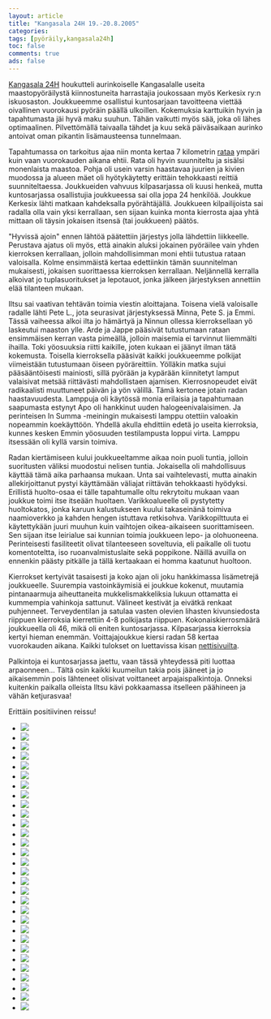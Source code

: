 ```yaml
--- 
layout: article 
title: "Kangasala 24H 19.-20.8.2005" 
categories: 
tags: [pyöräily,kangasala24h]
toc: false 
comments: true 
ads: false 
--- 
```


[Kangasala 24H](http://kangasala24h.fi/) houkutteli aurinkoiselle
Kangasalalle useita maastopyöräilystä kiinnostuneita harrastajia
joukossaan myös Kerkesix ry:n iskuosaston. Joukkueemme osallistui
kuntosarjaan tavoitteena viettää oivallinen vuorokausi pyöräin päällä
ulkoillen. Kokemuksia karttuikin hyvin ja tapahtumasta jäi hyvä maku
suuhun. Tähän vaikutti myös sää, joka oli lähes optimaalinen.
Pilvettömällä taivaalla tähdet ja kuu sekä päiväsaikaan aurinko antoivat
oman pikantin lisämausteensa tunnelmaan.

Tapahtumassa on tarkoitus ajaa niin monta kertaa 7 kilometrin
[rataa](http://kangasala24h.fi/view.php?u1=2&u2=2&) ympäri kuin vaan
vuorokauden aikana ehtii. Rata oli hyvin suunniteltu ja sisälsi
monenlaista maastoa. Pohja oli usein varsin haastavaa juurien ja kivien
muodossa ja alueen mäet oli hyötykäytetty erittäin tehokkaasti reittiä
suunniteltaessa. Joukkueiden vahvuus kilpasarjassa oli kuusi henkeä,
mutta kuntosarjassa osallistujia joukkueessa sai olla jopa 24 henkilöä.
Joukkue Kerkesix lähti matkaan kahdeksalla pyörähtäjällä. Joukkueen
kilpailijoista sai radalla olla vain yksi kerrallaan, sen sijaan kuinka
monta kierrosta ajaa yhtä mittaan oli täysin jokaisen itsensä (tai
joukkueen) päätös.

"Hyvissä ajoin" ennen lähtöä päätettiin järjestys jolla lähdettiin
liikkeelle. Perustava ajatus oli myös, että ainakin aluksi jokainen
pyöräilee vain yhden kierroksen kerrallaan, jolloin mahdollisimman moni
ehtii tutustua rataan valoisalla. Kolme ensimmäistä kertaa edettiinkin
tämän suunnitelman mukaisesti, jokaisen suorittaessa kierroksen
kerrallaan. Neljännellä kerralla alkoivat jo tuplasuoritukset ja
lepotauot, jonka jälkeen järjestyksen annettiin elää tilanteen mukaan.

Iltsu sai vaativan tehtävän toimia viestin aloittajana. Toisena vielä
valoisalle radalle lähti Pete L., jota seurasivat järjestyksessä Minna,
Pete S. ja Emmi. Tässä vaiheessa alkoi ilta jo hämärtyä ja Ninnun
ollessa kierroksellaan yö laskeutui maaston ylle. Arde ja Jappe pääsivät
tutustumaan rataan ensimmäisen kerran vasta pimeällä, jolloin maisemia
ei tarvinnut liiemmälti ihailla. Toki yöosuuksia riitti kaikille, joten
kukaan ei jäänyt ilman tätä kokemusta. Toisella kierroksella pääsivät
kaikki joukkueemme polkijat viimeistään tutustumaan öiseen
pyöräreittiin. Yölläkin matka sujui pääsääntöisesti mainiosti, sillä
pyörään ja kypärään kiinnitetyt lamput valaisivat metsää riittävästi
mahdollistaen ajamisen. Kierrosnopeudet eivät radikaalisti muuttuneet
päivän ja yön välillä. Tämä kertonee jotain radan haastavuudesta.
Lamppuja oli käytössä monia erilaisia ja tapahtumaan saapumasta estynyt
Apo oli hankkinut uuden halogeenivalaisimen. Ja perinteisen In
Summa -meiningin mukaisesti lamppu otettiin valoakin nopeammin
koekäyttöön. Yhdellä akulla ehdittiin edetä jo useita kierroksia, kunnes
kesken Emmin yöosuuden testilampusta loppui virta. Lamppu itsessään oli
kyllä varsin toimiva.

Radan kiertämiseen kului joukkueeltamme aikaa noin puoli tuntia, jolloin
suoritusten väliksi muodostui nelisen tuntia. Jokaisella oli
mahdollisuus käyttää tämä aika parhaansa mukaan. Unta sai vaihtelevasti,
mutta ainakin allekirjoittanut pystyi käyttämään väliajat riittävän
tehokkaasti hyödyksi. Erillistä huolto-osaa ei tälle tapahtumalle oltu
rekrytoitu mukaan vaan joukkue toimi itse itseään huoltaen.
Varikkoalueelle oli pystytetty huoltokatos, jonka karuun kalustukseen
kuului takaseinänä toimiva naamioverkko ja kahden hengen istuttava
retkisohva. Varikkopilttuuta ei käytettykään juuri muuhun kuin vaihtojen
oikea-aikaiseen suorittamiseen. Sen sijaan itse leirialue sai kunnian
toimia joukkueen lepo- ja olohuoneena. Perinteisesti fasiliteetit olivat
tilanteeseen soveltuvia, eli paikalle oli tuotu komentoteltta, iso
ruoanvalmistuslaite sekä poppikone. Näillä avuilla on ennenkin päästy
pitkälle ja tällä kertaakaan ei homma kaatunut huoltoon.

Kierrokset kertyivät tasaisesti ja koko ajan oli joku hankkimassa
lisämetrejä joukkueelle. Suurempia vastoinkäymisiä ei joukkue kokenut,
muutamia pintanaarmuja aiheuttaneita mukkelismakkeliksia lukuun
ottamatta ei kummempia vahinkoja sattunut. Välineet kestivät ja eivätkä
renkaat puhjenneet. Terveydentilan ja satulaa vasten olevien lihasten
kivunsiedosta riippuen kierroksia kierrettiin 4-8 polkijasta riippuen.
Kokonaiskierrosmäärä joukkueella oli 46, mikä oli eniten kuntosarjassa.
Kilpasarjassa kierroksia kertyi hieman enemmän. Voittajajoukkue kiersi
radan 58 kertaa vuorokauden aikana. Kaikki tulokset on luettavissa kisan
[nettisivuilta](http://kangasala24h.fi/view.php?u1=8&u2=24&u3=25).

Palkintoja ei kuntosarjassa jaettu, vaan tässä yhteydessä piti luottaa
arpaonneen... Tältä osin kaikki kuumeilun takia pois jääneet ja jo
aikaisemmin pois lähteneet olisivat voittaneet arpajaispalkintoja.
Onneksi kuitenkin paikalla olleista Iltsu kävi pokkaamassa itselleen
päähineen ja vähän ketjurasvaa!

Erittäin positiivinen reissu!

<div class="image-gallery">

-   [![](/Media/Default/ImageGalleries/kangasala-24h-2005/Thumbnails/peruskuntokangasala24h2005_01b.jpg)](/Media/Default/ImageGalleries/kangasala-24h-2005/peruskuntokangasala24h2005_01b.jpg)
-   [![](/Media/Default/ImageGalleries/kangasala-24h-2005/Thumbnails/peruskuntokangasala24h2005_02b.jpg)](/Media/Default/ImageGalleries/kangasala-24h-2005/peruskuntokangasala24h2005_02b.jpg)
-   [![](/Media/Default/ImageGalleries/kangasala-24h-2005/Thumbnails/peruskuntokangasala24h2005_03b.jpg)](/Media/Default/ImageGalleries/kangasala-24h-2005/peruskuntokangasala24h2005_03b.jpg)
-   [![](/Media/Default/ImageGalleries/kangasala-24h-2005/Thumbnails/peruskuntokangasala24h2005_04b.jpg)](/Media/Default/ImageGalleries/kangasala-24h-2005/peruskuntokangasala24h2005_04b.jpg)
-   [![](/Media/Default/ImageGalleries/kangasala-24h-2005/Thumbnails/peruskuntokangasala24h2005_05b.jpg)](/Media/Default/ImageGalleries/kangasala-24h-2005/peruskuntokangasala24h2005_05b.jpg)
-   [![](/Media/Default/ImageGalleries/kangasala-24h-2005/Thumbnails/peruskuntokangasala24h2005_06b.jpg)](/Media/Default/ImageGalleries/kangasala-24h-2005/peruskuntokangasala24h2005_06b.jpg)
-   [![](/Media/Default/ImageGalleries/kangasala-24h-2005/Thumbnails/peruskuntokangasala24h2005_07b.jpg)](/Media/Default/ImageGalleries/kangasala-24h-2005/peruskuntokangasala24h2005_07b.jpg)
-   [![](/Media/Default/ImageGalleries/kangasala-24h-2005/Thumbnails/peruskuntokangasala24h2005_08b.jpg)](/Media/Default/ImageGalleries/kangasala-24h-2005/peruskuntokangasala24h2005_08b.jpg)
-   [![](/Media/Default/ImageGalleries/kangasala-24h-2005/Thumbnails/peruskuntokangasala24h2005_09b.jpg)](/Media/Default/ImageGalleries/kangasala-24h-2005/peruskuntokangasala24h2005_09b.jpg)
-   [![](/Media/Default/ImageGalleries/kangasala-24h-2005/Thumbnails/peruskuntokangasala24h2005_10b.jpg)](/Media/Default/ImageGalleries/kangasala-24h-2005/peruskuntokangasala24h2005_10b.jpg)
-   [![](/Media/Default/ImageGalleries/kangasala-24h-2005/Thumbnails/peruskuntokangasala24h2005_11b.jpg)](/Media/Default/ImageGalleries/kangasala-24h-2005/peruskuntokangasala24h2005_11b.jpg)
-   [![](/Media/Default/ImageGalleries/kangasala-24h-2005/Thumbnails/peruskuntokangasala24h2005_12b.jpg)](/Media/Default/ImageGalleries/kangasala-24h-2005/peruskuntokangasala24h2005_12b.jpg)
-   [![](/Media/Default/ImageGalleries/kangasala-24h-2005/Thumbnails/peruskuntokangasala24h2005_14b.jpg)](/Media/Default/ImageGalleries/kangasala-24h-2005/peruskuntokangasala24h2005_14b.jpg)
-   [![](/Media/Default/ImageGalleries/kangasala-24h-2005/Thumbnails/peruskuntokangasala24h2005_15b.jpg)](/Media/Default/ImageGalleries/kangasala-24h-2005/peruskuntokangasala24h2005_15b.jpg)
-   [![](/Media/Default/ImageGalleries/kangasala-24h-2005/Thumbnails/peruskuntokangasala24h2005_16b.jpg)](/Media/Default/ImageGalleries/kangasala-24h-2005/peruskuntokangasala24h2005_16b.jpg)
-   [![](/Media/Default/ImageGalleries/kangasala-24h-2005/Thumbnails/peruskuntokangasala24h2005_17b.jpg)](/Media/Default/ImageGalleries/kangasala-24h-2005/peruskuntokangasala24h2005_17b.jpg)
-   [![](/Media/Default/ImageGalleries/kangasala-24h-2005/Thumbnails/peruskuntokangasala24h2005_18b.jpg)](/Media/Default/ImageGalleries/kangasala-24h-2005/peruskuntokangasala24h2005_18b.jpg)
-   [![](/Media/Default/ImageGalleries/kangasala-24h-2005/Thumbnails/peruskuntokangasala24h2005_19b.jpg)](/Media/Default/ImageGalleries/kangasala-24h-2005/peruskuntokangasala24h2005_19b.jpg)
-   [![](/Media/Default/ImageGalleries/kangasala-24h-2005/Thumbnails/peruskuntokangasala24h2005_20b.jpg)](/Media/Default/ImageGalleries/kangasala-24h-2005/peruskuntokangasala24h2005_20b.jpg)
-   [![](/Media/Default/ImageGalleries/kangasala-24h-2005/Thumbnails/peruskuntokangasala24h2005_21b.jpg)](/Media/Default/ImageGalleries/kangasala-24h-2005/peruskuntokangasala24h2005_21b.jpg)
-   [![](/Media/Default/ImageGalleries/kangasala-24h-2005/Thumbnails/peruskuntokangasala24h2005_22b.jpg)](/Media/Default/ImageGalleries/kangasala-24h-2005/peruskuntokangasala24h2005_22b.jpg)
-   [![](/Media/Default/ImageGalleries/kangasala-24h-2005/Thumbnails/peruskuntokangasala24h2005_23b.jpg)](/Media/Default/ImageGalleries/kangasala-24h-2005/peruskuntokangasala24h2005_23b.jpg)
-   [![](/Media/Default/ImageGalleries/kangasala-24h-2005/Thumbnails/peruskuntokangasala24h2005_24b.jpg)](/Media/Default/ImageGalleries/kangasala-24h-2005/peruskuntokangasala24h2005_24b.jpg)
-   [![](/Media/Default/ImageGalleries/kangasala-24h-2005/Thumbnails/peruskuntokangasala24h2005_25b.jpg)](/Media/Default/ImageGalleries/kangasala-24h-2005/peruskuntokangasala24h2005_25b.jpg)
-   [![](/Media/Default/ImageGalleries/kangasala-24h-2005/Thumbnails/peruskuntokangasala24h2005_26b.jpg)](/Media/Default/ImageGalleries/kangasala-24h-2005/peruskuntokangasala24h2005_26b.jpg)
-   [![](/Media/Default/ImageGalleries/kangasala-24h-2005/Thumbnails/peruskuntokangasala24h2005_27b.jpg)](/Media/Default/ImageGalleries/kangasala-24h-2005/peruskuntokangasala24h2005_27b.jpg)
-   [![](/Media/Default/ImageGalleries/kangasala-24h-2005/Thumbnails/peruskuntokangasala24h2005_28b.jpg)](/Media/Default/ImageGalleries/kangasala-24h-2005/peruskuntokangasala24h2005_28b.jpg)
-   [![](/Media/Default/ImageGalleries/kangasala-24h-2005/Thumbnails/peruskuntokangasala24h2005_29b.jpg)](/Media/Default/ImageGalleries/kangasala-24h-2005/peruskuntokangasala24h2005_29b.jpg)
-   [![](/Media/Default/ImageGalleries/kangasala-24h-2005/Thumbnails/peruskuntokangasala24h2005_30b.jpg)](/Media/Default/ImageGalleries/kangasala-24h-2005/peruskuntokangasala24h2005_30b.jpg)
-   [![](/Media/Default/ImageGalleries/kangasala-24h-2005/Thumbnails/peruskuntokangasala24h2005_31b.jpg)](/Media/Default/ImageGalleries/kangasala-24h-2005/peruskuntokangasala24h2005_31b.jpg)

</div>
